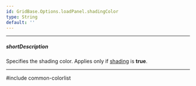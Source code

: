 ```yaml
---
id: GridBase.Options.loadPanel.shadingColor
type: String
default: ''
---
```

---
##### shortDescription
Specifies the shading color. Applies only if [shading]({basewidgetpath}/Configuration/loadPanel/#shading) is **true**.

---
#include common-colorlist
